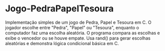 # Jogo-PedraPapelTesoura
 Implementação simples de um jogo de Pedra, Papel e Tesoura em C. O jogador escolhe entre "Pedra", "Papel" ou "Tesoura", enquanto o computador faz uma escolha aleatória. O programa compara as escolhas e exibe o vencedor ou se houve empate. Usa rand() para gerar escolhas aleatórias e demonstra lógica condicional básica em C.
